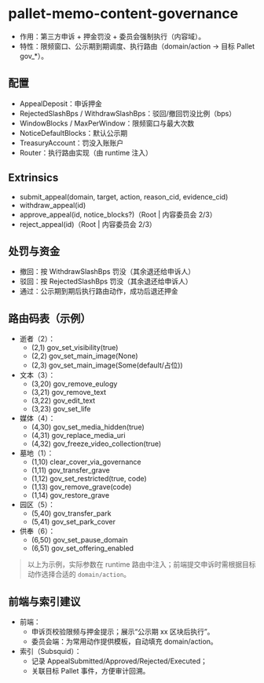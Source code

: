 # pallet-memo-content-governance

- 作用：第三方申诉 + 押金罚没 + 委员会强制执行（内容域）。
- 特性：限频窗口、公示期到期调度、执行路由（domain/action → 目标 Pallet gov_*）。

## 配置
- AppealDeposit：申诉押金
- RejectedSlashBps / WithdrawSlashBps：驳回/撤回罚没比例（bps）
- WindowBlocks / MaxPerWindow：限频窗口与最大次数
- NoticeDefaultBlocks：默认公示期
- TreasuryAccount：罚没入账账户
- Router：执行路由实现（由 runtime 注入）

## Extrinsics
- submit_appeal(domain, target, action, reason_cid, evidence_cid)
- withdraw_appeal(id)
- approve_appeal(id, notice_blocks?)（Root | 内容委员会 2/3）
- reject_appeal(id)（Root | 内容委员会 2/3）

## 处罚与资金
- 撤回：按 WithdrawSlashBps 罚没（其余退还给申诉人）
- 驳回：按 RejectedSlashBps 罚没（其余退还给申诉人）
- 通过：公示期到期后执行路由动作，成功后退还押金

## 路由码表（示例）
- 逝者（2）：
  - (2,1) gov_set_visibility(true)
  - (2,2) gov_set_main_image(None)
  - (2,3) gov_set_main_image(Some(default/占位))
- 文本（3）：
  - (3,20) gov_remove_eulogy
  - (3,21) gov_remove_text
  - (3,22) gov_edit_text
  - (3,23) gov_set_life
- 媒体（4）：
  - (4,30) gov_set_media_hidden(true)
  - (4,31) gov_replace_media_uri
  - (4,32) gov_freeze_video_collection(true)
- 墓地（1）：
  - (1,10) clear_cover_via_governance
  - (1,11) gov_transfer_grave
  - (1,12) gov_set_restricted(true, code)
  - (1,13) gov_remove_grave(code)
  - (1,14) gov_restore_grave
- 园区（5）：
  - (5,40) gov_transfer_park
  - (5,41) gov_set_park_cover
- 供奉（6）：
  - (6,50) gov_set_pause_domain
  - (6,51) gov_set_offering_enabled

> 以上为示例，实际参数在 runtime 路由中注入；前端提交申诉时需根据目标动作选择合适的 `domain/action`。

## 前端与索引建议
- 前端：
  - 申诉页校验限频与押金提示；展示“公示期 xx 区块后执行”。
  - 委员会端：为常用动作提供模板，自动填充 domain/action。
- 索引（Subsquid）：
  - 记录 AppealSubmitted/Approved/Rejected/Executed；
  - 关联目标 Pallet 事件，方便审计回溯。
